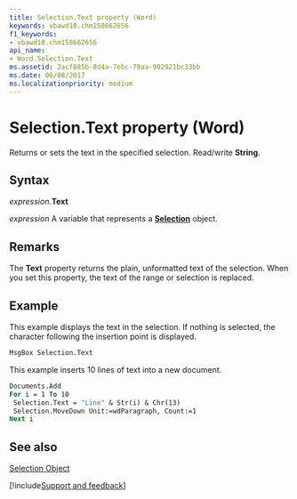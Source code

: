 ```yaml
---
title: Selection.Text property (Word)
keywords: vbawd10.chm158662656
f1_keywords:
- vbawd10.chm158662656
api_name:
- Word.Selection.Text
ms.assetid: 2acf885b-8d4a-7ebc-79aa-902921bc33bb
ms.date: 06/08/2017
ms.localizationpriority: medium
---
```



# Selection.Text property (Word)

Returns or sets the text in the specified selection. Read/write **String**.


## Syntax

_expression_.**Text**

_expression_ A variable that represents a **[Selection](Word.Selection.md)** object.


## Remarks

The **Text** property returns the plain, unformatted text of the selection. When you set this property, the text of the range or selection is replaced.


## Example

This example displays the text in the selection. If nothing is selected, the character following the insertion point is displayed.


```vb
MsgBox Selection.Text
```

This example inserts 10 lines of text into a new document.




```vb
Documents.Add 
For i = 1 To 10 
 Selection.Text = "Line" & Str(i) & Chr(13) 
 Selection.MoveDown Unit:=wdParagraph, Count:=1 
Next i
```


## See also


[Selection Object](Word.Selection.md)

[!include[Support and feedback](~/includes/feedback-boilerplate.md)]
